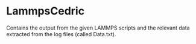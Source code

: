# LammpsCedric

Contains the output from the given LAMMPS scripts and the relevant data extracted from the log files (called Data.txt).
